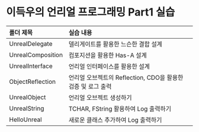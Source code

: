 # 이득우의 언리얼 프로그래밍 Part1 실습

| <b>폴더 제목</b> |  <b>실습 내용</b> |
| :-------------- | :------------------ |
| UnrealDelegate        | 델리게이트를 활용한 느슨한 결합 설계  |
| UnrealComposition        | 컴포지션을 활용한 Has-A 설계  |
| UnrealInterface        | 언리얼 인터페이스를 활용한 설계  |
| ObjectReflection        | 언리얼 오브젝트의 Reflection, CDO을 활용한 검증 및 로그 출력  |
| UnrealObject        | 언리얼 오브젝트 생성하기 |
| UnrealString        | TCHAR, FString 활용하여 Log 출력하기 |
| HelloUnreal        | 새로운 클래스 추가하여 Log 출력하기 |
